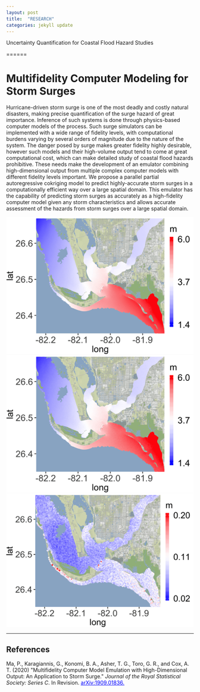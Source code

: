 ```yaml
---
layout: post
title:  "RESEARCH"
categories: jekyll update
---
```


Uncertainty Quantification for Coastal Flood Hazard Studies

======

Multifidelity Computer Modeling for Storm Surges
===
Hurricane-driven storm surge is one of the most deadly and costly natural disasters, making precise quantification of the surge hazard of great importance. Inference of such systems is done through physics-based computer models of the process. Such surge simulators can be implemented with a wide range of fidelity levels, with computational burdens varying by several orders of magnitude due to the nature of the system. The danger posed by surge makes greater fidelity highly desirable, however such models and their high-volume output tend to come at great computational cost, which can make detailed study of coastal flood hazards prohibitive. These needs make the development of an emulator combining high-dimensional output from multiple complex computer models with different fidelity levels important. We propose a parallel partial autoregressive cokriging model to predict highly-accurate storm surges in a computationally efficient way over a large spatial domain. This emulator has the capability of predicting storm surges as accurately as a high-fidelity computer model given any storm characteristics and allows accurate assessment of the hazards from storm surges over a large spatial domain.

![SWAN+ADCIRC simulation](/images/map_tesing_run_161_selected_LHS4A.png)
![PP cokriging predictions](/images/map_predmu_run_161_selected_LHS4A.png)
![PP cokriging standard Errors](/images/map_predSE_run_161_selected_LHS4A.png)



------
References 
------
Ma, P., Karagiannis, G., Konomi, B. A., Asher, T. G., Toro, G. R., and Cox, A. T. (2020) "Multifidelity Computer Model Emulation with High-Dimensional Output: An Application to Storm Surge." <em>Journal of the Royal Statistical Society: Series C</em>. In Revision. <a href="https://arxiv.org/abs/1909.01836" target="blank" style="color:blue;">arXiv:1909.01836.</a>
